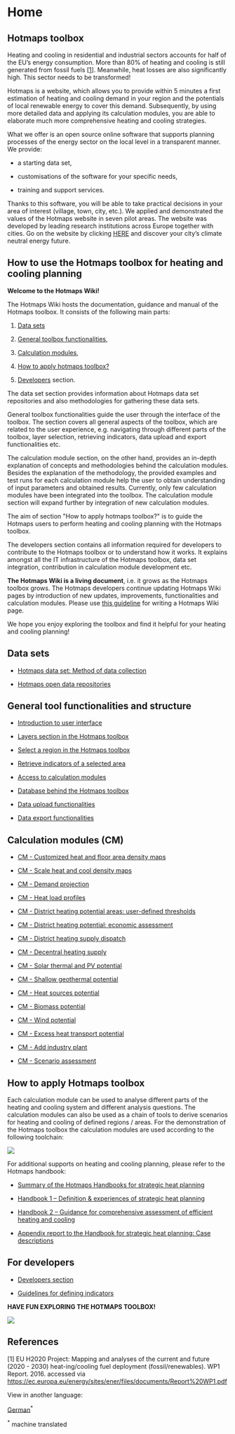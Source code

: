 <h1>Home</h1>



## Hotmaps toolbox



Heating and cooling in residential and industrial sectors accounts for half of the EU’s energy consumption. More than 80% of heating and cooling is still generated from fossil fuels [[1](#references)]. Meanwhile, heat losses are also significantly high. This sector needs to be transformed! 

Hotmaps is a website, which allows you to provide within 5 minutes a first estimation of heating and cooling demand in your region and the potentials of local renewable energy to cover this demand. Subsequently, by using more detailed data and applying its calculation modules, you are able to elaborate much more comprehensive heating and cooling strategies.

What we offer is an open source online software that supports planning processes of the energy sector on the local level in a transparent manner. We provide:

* a starting data set, 

* customisations of the software for your specific needs, 

* training and support services.



Thanks to this software, you will be able to take practical decisions in your area of interest (village, town, city, etc.). We applied and demonstrated the values of the Hotmaps website in seven pilot areas. The website was developed by leading research institutions across Europe together with cities. Go on the website by clicking [HERE](https://www.hotmaps.hevs.ch/map) and discover your city’s climate neutral energy future. 





## How to use the Hotmaps toolbox for heating and cooling planning 

**Welcome to the Hotmaps Wiki!**



The Hotmaps Wiki hosts the documentation, guidance and manual of the Hotmaps toolbox. It consists of the following main parts:

1. [Data sets](#data-sets)

1. [General toolbox functionalities](#general-tool-functionalities-and-structure),

1. [Calculation modules](#calculation-modules-cm),

1. [How to apply hotmaps toolbox?](#how-to-apply-hotmaps-toolbox)

1. [Developers](#for-developers) section.



The data set section provides information about Hotmaps data set repositories and also methodologies for gathering these data sets.



General toolbox functionalities guide the user through the interface of the toolbox. The section covers all general aspects of the toolbox, which are related to the user experience, e.g. navigating through different parts of the toolbox, layer selection, retrieving indicators, data upload and export functionalities etc.



The calculation module section, on the other hand, provides an in-depth explanation of concepts and methodologies behind the calculation modules. Besides the explanation of the methodology, the provided examples and test runs for each calculation module help the user to obtain understanding of input parameters and obtained results. Currently, only few calculation modules have been integrated into the toolbox. The calculation module section will expand further by integration of new calculation modules.



The aim of section "How to apply hotmaps toolbox?" is to guide the Hotmaps users to perform heating and cooling planning with the Hotmaps toolbox.



The developers section contains all information required for developers to contribute to the Hotmaps toolbox or to understand how it works. It explains amongst all the IT infrastructure of the Hotmaps toolbox, data set integration, contribution in calculation module development etc.



**The Hotmaps Wiki is a living document**, i.e. it grows as the Hotmaps toolbox grows. The Hotmaps developers continue updating Hotmaps Wiki pages by introduction of new updates, improvements, functionalities and calculation modules. Please use [this guideline](https://github.com/HotMaps/hotmaps_wiki/wiki/Guidelines-for-writing-a-Hotmaps-Wiki-page) for writing a Hotmaps Wiki page.



We hope you enjoy exploring the toolbox and find it helpful for your heating and cooling planning!



## Data sets

* [Hotmaps data set: Method of data collection](Hotmaps-data-set-method-of-data-collection)

* [Hotmaps open data repositories](Hotmaps-open-data-repositories)



## General tool functionalities and structure

* [Introduction to user interface](Introduction-to-user-interface)

* [Layers section in the Hotmaps toolbox](Layers-section-in-the-Hotmaps-toolbox)

* [Select a region in the Hotmaps toolbox](Select-a-region-in-the-Hotmaps-toolbox)

* [Retrieve indicators of a selected area](Retrieve-indicators-of-a-selected-area)

* [Access to calculation modules](Access-to-calculation-modules)

* [Database behind the Hotmaps toolbox](Database-behind-the-Hotmaps-toolbox)

* [Data upload functionalities](Data-upload-functionalities)

* [Data export functionalities](Data-export-functionalities)



## Calculation modules (CM)

* [CM - Customized heat and floor area density maps](CM-Customized-heat-and-floor-area-density-maps)

* [CM - Scale heat and cool density maps](CM-Scale-heat-and-cool-density-maps)

* [CM - Demand projection](CM-Demand-projection)

* [CM - Heat load profiles](CM-Heat-load-profiles)

* [CM - District heating potential areas: user-defined thresholds](CM-District-heating-potential-areas-user-defined-thresholds)

* [CM - District heating potential: economic assessment](CM-District-heating-potential-economic-assessment)

* [CM - District heating supply dispatch](CM-District-heating-supply-dispatch)

* [CM - Decentral heating supply](CM-Decentral-heating-supply)  

* [CM - Solar thermal and PV potential](CM-Solar-thermal-and-PV-potential)

* [CM - Shallow geothermal potential](CM-Shallow-geothermal-potential)

* [CM - Heat sources potential](CM-Heat-source-potential)

* [CM - Biomass potential](CM-Biomass-potential)

* [CM - Wind potential](CM-Wind-potential)

* [CM - Excess heat transport potential](CM-Excess-heat-transport-potential)

* [CM - Add industry plant](CM-add-industry-plant)

* [CM - Scenario assessment](CM-Scenario-assessment)



## How to apply Hotmaps toolbox

Each calculation module can be used to analyse different parts of the heating and cooling system and different analysis questions. The calculation modules can also be used as a chain of tools to derive scenarios for heating and cooling of defined regions / areas. For the demonstration of the Hotmaps toolbox the calculation modules are used according to the following toolchain:



![](https://github.com/HotMaps/hotmaps_wiki/blob/master/Images/Hotmaps_toolchain_2019-05-09.png)



For additional supports on heating and cooling planning, please refer to the Hotmaps handbook:

* [Summary of the Hotmaps Handbooks for strategic heat planning](https://www.hotmaps-project.eu/wp-content/uploads/2019/04/Summary-Hotmaps-Handbook.pdf)

* [Handbook 1 – Definition &amp; experiences of strategic heat planning](https://vbn.aau.dk/da/publications/definition-amp-experiences-of-strategic-heat-planning)

* [Handbook 2 – Guidance for comprehensive assessment of efficient heating and cooling](https://vbn.aau.dk/da/publications/guidance-for-the-comprehensive-assessment-of-efficient-heating-an)

* [Appendix report to the Handbook for strategic heat planning: Case descriptions](https://vbn.aau.dk/da/publications/appendix-report-to-the-hotmaps-handbook-for-strategic-heat-planni)





## For developers

* [Developers section](Developers)

* [Guidelines for defining indicators](Guidelines-for-defining-indicators)





**HAVE FUN EXPLORING THE HOTMAPS TOOLBOX!**



![](https://github.com/HotMaps/hotmaps_wiki/blob/master/Images/Hotmaps_test.JPG)



## References

[1] EU H2020 Project: Mapping and analyses of the current and future (2020 - 2030) heat-ing/cooling fuel deployment (fossil/renewables). WP1 Report. 2016. accessed via https://ec.europa.eu/energy/sites/ener/files/documents/Report%20WP1.pdf










<!--- THIS IS A SUPER UNIQUE IDENTIFIER -->

View in another language:

 [German](../de/Home)<sup>\*</sup> 

<sup>\*</sup> machine translated
